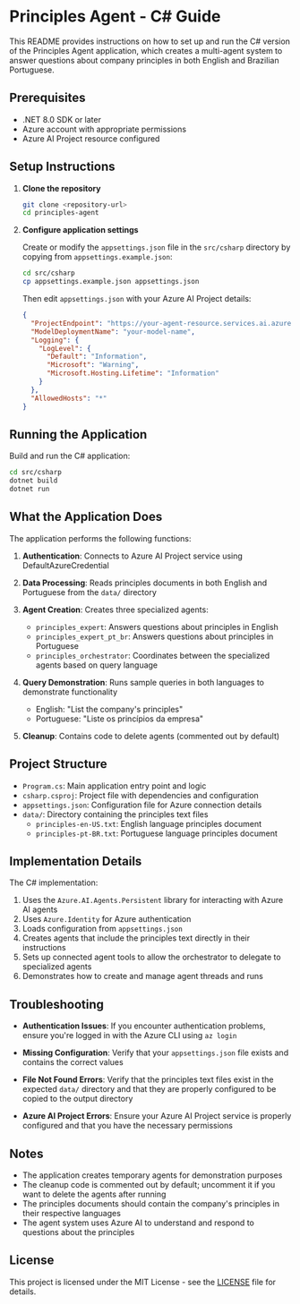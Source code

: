 # Principles Agent - C# Guide

This README provides instructions on how to set up and run the C# version of the Principles Agent application, which creates a multi-agent system to answer questions about company principles in both English and Brazilian Portuguese.

## Prerequisites

- .NET 8.0 SDK or later
- Azure account with appropriate permissions
- Azure AI Project resource configured

## Setup Instructions

1. **Clone the repository**

   ```bash
   git clone <repository-url>
   cd principles-agent
   ```

2. **Configure application settings**

   Create or modify the `appsettings.json` file in the `src/csharp` directory by copying from `appsettings.example.json`:

   ```bash
   cd src/csharp
   cp appsettings.example.json appsettings.json
   ```

   Then edit `appsettings.json` with your Azure AI Project details:

   ```json
   {
     "ProjectEndpoint": "https://your-agent-resource.services.ai.azure.com/api/projects/your-project-name",
     "ModelDeploymentName": "your-model-name",
     "Logging": {
       "LogLevel": {
         "Default": "Information",
         "Microsoft": "Warning",
         "Microsoft.Hosting.Lifetime": "Information"
       }
     },
     "AllowedHosts": "*"
   }
   ```

## Running the Application

Build and run the C# application:

```bash
cd src/csharp
dotnet build
dotnet run
```

## What the Application Does

The application performs the following functions:

1. **Authentication**: Connects to Azure AI Project service using DefaultAzureCredential

2. **Data Processing**: Reads principles documents in both English and Portuguese from the `data/` directory

3. **Agent Creation**: Creates three specialized agents:
   - `principles_expert`: Answers questions about principles in English
   - `principles_expert_pt_br`: Answers questions about principles in Portuguese 
   - `principles_orchestrator`: Coordinates between the specialized agents based on query language

4. **Query Demonstration**: Runs sample queries in both languages to demonstrate functionality
   - English: "List the company's principles"
   - Portuguese: "Liste os princípios da empresa"

5. **Cleanup**: Contains code to delete agents (commented out by default)

## Project Structure

- `Program.cs`: Main application entry point and logic
- `csharp.csproj`: Project file with dependencies and configuration
- `appsettings.json`: Configuration file for Azure connection details
- `data/`: Directory containing the principles text files
  - `principles-en-US.txt`: English language principles document
  - `principles-pt-BR.txt`: Portuguese language principles document

## Implementation Details

The C# implementation:

1. Uses the `Azure.AI.Agents.Persistent` library for interacting with Azure AI agents
2. Uses `Azure.Identity` for Azure authentication
3. Loads configuration from `appsettings.json`
4. Creates agents that include the principles text directly in their instructions
5. Sets up connected agent tools to allow the orchestrator to delegate to specialized agents
6. Demonstrates how to create and manage agent threads and runs

## Troubleshooting

- **Authentication Issues**: If you encounter authentication problems, ensure you're logged in with the Azure CLI using `az login`

- **Missing Configuration**: Verify that your `appsettings.json` file exists and contains the correct values

- **File Not Found Errors**: Verify that the principles text files exist in the expected `data/` directory and that they are properly configured to be copied to the output directory

- **Azure AI Project Errors**: Ensure your Azure AI Project service is properly configured and that you have the necessary permissions

## Notes

- The application creates temporary agents for demonstration purposes
- The cleanup code is commented out by default; uncomment it if you want to delete the agents after running
- The principles documents should contain the company's principles in their respective languages
- The agent system uses Azure AI to understand and respond to questions about the principles

## License

This project is licensed under the MIT License - see the [LICENSE](../../LICENSE) file for details.
